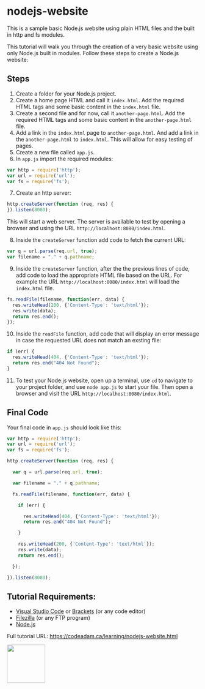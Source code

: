 # nodejs-website

This is a sample basic Node.js website using plain HTML files and the built in http and fs modules.

This tutorial will walk you through the creation of a very basic website using only Node.js built in modules. Follow these steps to create a Node.js website:

## Steps

1. Create a folder for your Node.js project.
2. Create a home page HTML and call it `index.html`. Add the required HTML tags and some basic content in the `index.html` file. 
3. Create a second file and for now, call it `another-page.html`. Add the required HTML tags and some basic content in the `another-page.html` file.
4. Add a link in the `index.html` page to `another-page.html`. And add a link in the `another-page.html` to `index.html`. This will allow for easy testing of pages.
5. Create a new file called `app.js`. 
6. In `app.js` import the required modules:

```js
var http = require('http');
var url = require('url');
var fs = require('fs');
```

7. Create an http server:

```js
http.createServer(function (req, res) {
}).listen(8080);
```

This will start a web server. The server is available to test by opening a browser and using the URL `http://localhost:8080/index.html`.

8. Inside the `createServer` function add code to fetch the current URL:

```js
var q = url.parse(req.url, true);
var filename = "." + q.pathname;
```
   
9. Inside the `createServer` function, after the the previous lines of code, add code to load the appropriate HTML file based on the URL. For example the URL `http://localhost:8080/index.html` will load the `index.html` file.

```js
fs.readFile(filename, function(err, data) {
  res.writeHead(200, {'Content-Type': 'text/html'});
  res.write(data);
  return res.end();
});
```

10. Inside the `readFile` function, add code that will display an error message in case the requested URL does not match an exsting file:

```js 
if (err) {
  res.writeHead(404, {'Content-Type': 'text/html'});
  return res.end("404 Not Found");
} 
```

11. To test your Node.js website, open up a terminal, use `cd` to navigate to your project folder, and use `node app.js` to start your file. Then open a browser and visit the URL `http://localhost:8080/index.html`.

## Final Code

Your final code in `app.js` should look like this:

```js
var http = require('http');
var url = require('url');
var fs = require('fs');

http.createServer(function (req, res) {

  var q = url.parse(req.url, true);

  var filename = "." + q.pathname;

  fs.readFile(filename, function(err, data) {

    if (err) {

      res.writeHead(404, {'Content-Type': 'text/html'});
      return res.end("404 Not Found");

    } 

    res.writeHead(200, {'Content-Type': 'text/html'});
    res.write(data);
    return res.end();

  });

}).listen(8080);
```

## Tutorial Requirements:

* [Visual Studio Code](https://code.visualstudio.com/) or [Brackets](http://brackets.io/) (or any code editor)
* [Filezilla](https://filezilla-project.org/) (or any FTP program)
* [Node.js](https://nodejs.org/en/)

Full tutorial URL: https://codeadam.ca/learning/nodejs-website.html

<a href="https://codeadam.ca">
<img src="https://codeadam.ca/images/code-block.png" width="100">
</a>

